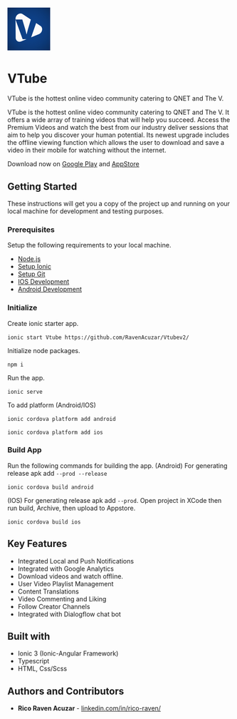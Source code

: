 # ![App Icon](https://github.com/RavenAcuzar/Vtubev2/blob/master/resources/android/icon/drawable-xhdpi-icon.png) 
# VTube

VTube is the hottest online video community catering to QNET and The V.

VTube is the hottest online video community catering to QNET and The V. It offers a wide array of training videos that will help you succeed. Access the Premium Videos and watch the best from our industry deliver sessions that aim to help you discover your human potential. Its newest upgrade includes the offline viewing function which allows the user to download and save a video in their mobile for watching without the internet.

Download now on [Google Play](https://play.google.com/store/apps/details?id=net.thev.vtube14284) and [AppStore](https://apps.apple.com/ph/app/vtube/id1098484090)

## Getting Started

These instructions will get you a copy of the project up and running on your local machine for development and testing purposes.

### Prerequisites

Setup the following requirements to your local machine.

- [Node.js](https://nodejs.org/en/)
- [Setup Ionic](https://ionicframework.com/docs/intro/cli)
- [Setup Git](https://docs.github.com/en/get-started/quickstart/set-up-git)
- [IOS Development](https://ionicframework.com/docs/developing/ios)
- [Android Development](https://ionicframework.com/docs/developing/android)

### Initialize

Create ionic starter app.
```
ionic start Vtube https://github.com/RavenAcuzar/Vtubev2/
```
Initialize node packages.
```
npm i
```
Run the app.
```
ionic serve
```
To add platform (Android/IOS)
```
ionic cordova platform add android
```
```
ionic cordova platform add ios
```

### Build App

Run the following commands for building the app.
(Android) For generating release apk add `--prod --release`
```
ionic cordova build android
```
(IOS) For generating release apk add `--prod`. Open project in XCode then run build, Archive, then upload to Appstore.
```
ionic cordova build ios
```

## Key Features
- Integrated Local and Push Notifications
- Integrated with Google Analytics
- Download videos and watch offline.
- User Video Playlist Management
- Content Translations
- Video Commenting and Liking 
- Follow Creator Channels
- Integrated with Dialogflow chat bot

## Built with

* Ionic 3 (Ionic-Angular Framework)
* Typescript
* HTML, Css/Scss

## Authors and Contributors

* **Rico Raven Acuzar** - [linkedin.com/in/rico-raven/](https://www.linkedin.com/in/rico-raven/)
